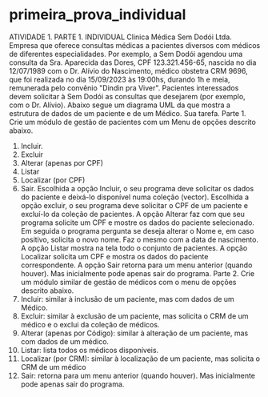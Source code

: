 # primeira_prova_individual

ATIVIDADE 1. PARTE 1. INDIVIDUAL
Clinica Médica Sem Dodói Ltda.
Empresa que oferece consultas médicas a pacientes diversos com médicos de diferentes
especialidades.
Por exemplo, a Sem Dodói agendou uma consulta da Sra. Aparecida das Dores, CPF
123.321.456-65, nascida no dia 12/07/1989 com o Dr. Alívio do Nascimento, médico obstetra
CRM 9696, que foi realizada no dia 15/09/2023 às 19:00hs, durando 1h e meia, remunerada
pelo convênio "Dindin pra Viver".
Pacientes interessados devem solicitar à Sem Dodói as consultas que desejarem (por exemplo,
com o Dr. Alívio).
Abaixo segue um diagrama UML da que mostra a estrutura de dados de um paciente e de um
Médico.
Sua tarefa.
Parte 1. Crie um módulo de gestão de pacientes com um Menu de opções descrito abaixo.
1. Incluir.
2. Excluir
3. Alterar (apenas por CPF)
4. Listar
5. Localizar (por CPF)
0. Sair.
Escolhida a opção Incluir, o seu programa deve solicitar os dados do paciente e deixá-lo
disponível numa coleção (vector).
Escolhida a opção excluir, o seu programa deve solicitar o CPF de um paciente e excluí-lo da
coleção de pacientes.
A opção Alterar faz com que seu programa solicite um CPF e mostre os dados do paciente
selecionado.
 Em seguida o programa pergunta se deseja alterar o Nome e, em caso positivo, solicita o novo
nome. Faz o mesmo com a data de nascimento.
A opção Listar mostra na tela todo o conjunto de pacientes.
A opção Localizar solicita um CPF e mostra os dados do paciente correspondente.
A opção Sair retorna para um menu anterior (quando houver). Mas inicialmente pode apenas
sair do programa.
Parte 2. Crie um módulo similar de gestão de médicos com o menu de opções descrito abaixo.
1. Incluir: similar à inclusão de um paciente, mas com dados de um Médico.
2. Excluir: similar à exclusão de um paciente, mas solicita o CRM de um médico e o exclui da
coleção de médicos.
3. Alterar (apenas por Código): similar à alteração de um paciente, mas com dados de um
médico.
4. Listar: lista todos os médicos disponíveis.
5. Localizar (por CRM): similar à localização de um paciente, mas solicita o CRM de um médico
0. Sair: retorna para um menu anterior (quando houver). Mas inicialmente pode apenas sair do
programa.